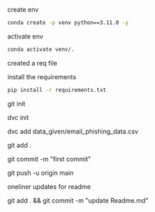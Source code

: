create env

```bash
conda create -p venv python==3.11.0 -y
```

activate env

```bash
conda activate venv/.
```

created a req file


install the requirements

```bash
pip install -r requirements.txt
```

git init

dvc init

dvc add data_given/email_phishing_data.csv

git add .

git commit -m "first commit"

git push -u origin main

oneliner updates for readme

git add . && git commit -m "update Readme.md"